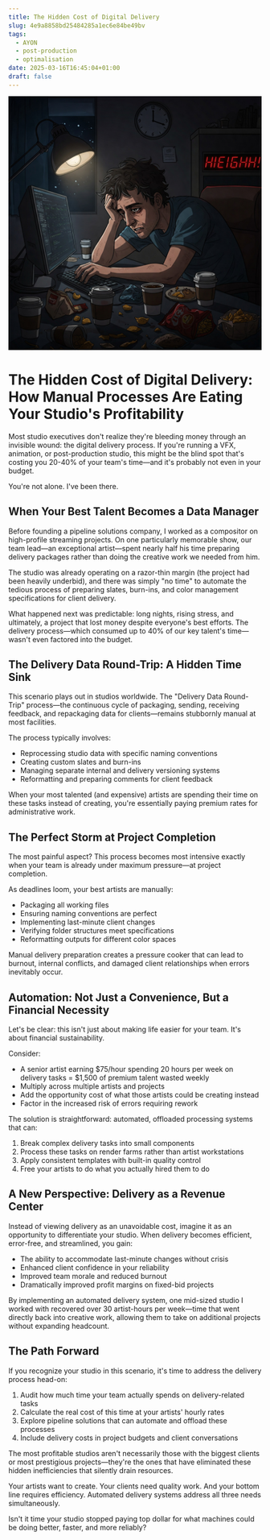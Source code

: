```yaml
---
title: The Hidden Cost of Digital Delivery
slug: 4e9a8858bd25484285a1ec6e84be49bv
tags:
  - AYON
  - post-production
  - optimalisation
date: 2025-03-16T16:45:04+01:00
draft: false
---
```


![The Hidden Cost of Digital Delivery](11910309-b697-4c06-b6ed-34cefdac65ac.png)

# The Hidden Cost of Digital Delivery: How Manual Processes Are Eating Your Studio's Profitability

Most studio executives don't realize they're bleeding money through an invisible wound: the digital delivery process. If you're running a VFX, animation, or post-production studio, this might be the blind spot that's costing you 20-40% of your team's time—and it's probably not even in your budget.

You're not alone. I've been there.

## When Your Best Talent Becomes a Data Manager

Before founding a pipeline solutions company, I worked as a compositor on high-profile streaming projects. On one particularly memorable show, our team lead—an exceptional artist—spent nearly half his time preparing delivery packages rather than doing the creative work we needed from him.

The studio was already operating on a razor-thin margin (the project had been heavily underbid), and there was simply "no time" to automate the tedious process of preparing slates, burn-ins, and color management specifications for client delivery.

What happened next was predictable: long nights, rising stress, and ultimately, a project that lost money despite everyone's best efforts. The delivery process—which consumed up to 40% of our key talent's time—wasn't even factored into the budget.

## The Delivery Data Round-Trip: A Hidden Time Sink

This scenario plays out in studios worldwide. The "Delivery Data Round-Trip" process—the continuous cycle of packaging, sending, receiving feedback, and repackaging data for clients—remains stubbornly manual at most facilities.

The process typically involves:

- Reprocessing studio data with specific naming conventions
- Creating custom slates and burn-ins
- Managing separate internal and delivery versioning systems
- Reformatting and preparing comments for client feedback

When your most talented (and expensive) artists are spending their time on these tasks instead of creating, you're essentially paying premium rates for administrative work.

## The Perfect Storm at Project Completion

The most painful aspect? This process becomes most intensive exactly when your team is already under maximum pressure—at project completion.

As deadlines loom, your best artists are manually:
- Packaging all working files
- Ensuring naming conventions are perfect
- Implementing last-minute client changes
- Verifying folder structures meet specifications
- Reformatting outputs for different color spaces

Manual delivery preparation creates a pressure cooker that can lead to burnout, internal conflicts, and damaged client relationships when errors inevitably occur.

## Automation: Not Just a Convenience, But a Financial Necessity

Let's be clear: this isn't just about making life easier for your team. It's about financial sustainability.

Consider:
- A senior artist earning $75/hour spending 20 hours per week on delivery tasks = $1,500 of premium talent wasted weekly
- Multiply across multiple artists and projects
- Add the opportunity cost of what those artists could be creating instead
- Factor in the increased risk of errors requiring rework

The solution is straightforward: automated, offloaded processing systems that can:
1. Break complex delivery tasks into small components
2. Process these tasks on render farms rather than artist workstations
3. Apply consistent templates with built-in quality control
4. Free your artists to do what you actually hired them to do

## A New Perspective: Delivery as a Revenue Center

Instead of viewing delivery as an unavoidable cost, imagine it as an opportunity to differentiate your studio. When delivery becomes efficient, error-free, and streamlined, you gain:

- The ability to accommodate last-minute changes without crisis
- Enhanced client confidence in your reliability
- Improved team morale and reduced burnout
- Dramatically improved profit margins on fixed-bid projects

By implementing an automated delivery system, one mid-sized studio I worked with recovered over 30 artist-hours per week—time that went directly back into creative work, allowing them to take on additional projects without expanding headcount.

## The Path Forward

If you recognize your studio in this scenario, it's time to address the delivery process head-on:

1. Audit how much time your team actually spends on delivery-related tasks
2. Calculate the real cost of this time at your artists' hourly rates
3. Explore pipeline solutions that can automate and offload these processes
4. Include delivery costs in project budgets and client conversations

The most profitable studios aren't necessarily those with the biggest clients or most prestigious projects—they're the ones that have eliminated these hidden inefficiencies that silently drain resources.

Your artists want to create. Your clients need quality work. And your bottom line requires efficiency. Automated delivery systems address all three needs simultaneously.

Isn't it time your studio stopped paying top dollar for what machines could be doing better, faster, and more reliably?
